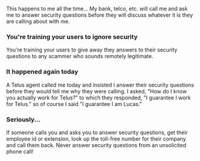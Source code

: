 This happens to me all the time... My bank, telco, etc. will call me and ask me to answer security questions before they will discuss whatever it is they are calling about with me.

### You're training your users to ignore security
You're training your users to give away they answers to their security questions to any scammer who sounds remotely legitimate. 

### It happened again today
A Telus agent called me today and insisted I answer their security questions before they would tell me why they were calling. I asked, "How do I know you actually work for Telus?" to which they responded, "I guarantee I work for Telus." so of course I said "I guarantee I am Lucas."

### Seriously... 
If someone calls you and asks you to answer security questions, get their employee id or extension, look up the toll-free number for their company and call them back. Never answer security questions from an unsolicited phone call!